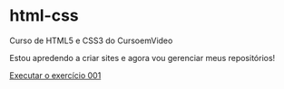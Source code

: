 # html-css
Curso de HTML5 e CSS3 do CursoemVideo

Estou apredendo a criar sites e agora vou gerenciar meus repositórios!

<a href="https://kamileamarall.github.io/html-css/">Executar o  exercício 001